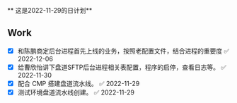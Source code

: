 ** 这是2022-11-29的日计划**

## Work
- [x] 和陈鹏商定后台进程首先上线的业务，按照老配置文件，结合进程的重要度 ✅ 2022-12-06
- [x] 给曹欣怡讲下盘道SFTP后台进程相关表配置，程序的启停，查看日志等。 ✅ 2022-11-30
- [x] 配合 CMP 搭建盘道流水线。 ✅ 2022-11-29
- [x] 测试环境盘道流水线创建。 ✅ 2022-11-29
